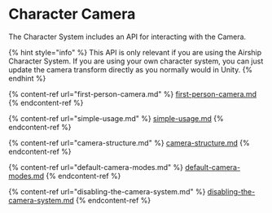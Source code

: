 # Character Camera

The Character System includes an API for interacting with the Camera.&#x20;

{% hint style="info" %}
This API is only relevant if you are using the Airship Character System. If you are using your own character system, you can just update the camera transform directly as you normally would in Unity.&#x20;
{% endhint %}

{% content-ref url="first-person-camera.md" %}
[first-person-camera.md](first-person-camera.md)
{% endcontent-ref %}

{% content-ref url="simple-usage.md" %}
[simple-usage.md](simple-usage.md)
{% endcontent-ref %}

{% content-ref url="camera-structure.md" %}
[camera-structure.md](camera-structure.md)
{% endcontent-ref %}

{% content-ref url="default-camera-modes.md" %}
[default-camera-modes.md](default-camera-modes.md)
{% endcontent-ref %}

{% content-ref url="disabling-the-camera-system.md" %}
[disabling-the-camera-system.md](disabling-the-camera-system.md)
{% endcontent-ref %}
